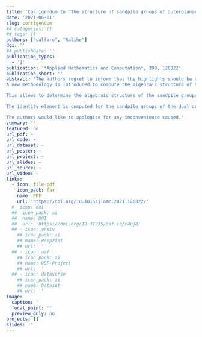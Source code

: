 ```yaml
---
title: 'Corrigendum to “The structure of sandpile groups of outerplanar graphs” [Applied Mathematics and Computation 395 (2021) 125861]'
date: '2021-06-01'
slug: corrigendum
## categories: []
## tags: []
authors: ["calfaro", "Ralihe"]
doi: ''
## publishDate: ''
publication_types:
  - '1'
publication: '*Applied Mathematics and Computation*, 398, 126022'
publication_short: ''
abstract: 'The authors regret to inform that the highlights should be replaced with:
A new methodology is introduced to compute the algebraic structure of the sandpile groups of planar graphs

This allows to determine the algebraic structure of the sandpile groups of outerplanar graphs

The identity element is computed for the sandpile groups of the dual graphs of many outerplanar graphs.

The authors would like to apologise for any inconvenience caused.'
summary: ''
featured: no
url_pdf: ~
url_code: ~
url_dataset: ~
url_poster: ~
url_project: ~
url_slides: ~
url_source: ~
url_video: ~
links:
  - icon: file-pdf
    icon_pack: far
    name: PDF
    url: 'https://doi.org/10.1016/j.amc.2021.126022/'
  #- icon: doi
  ##  icon_pack: ai
  ##  name: DOI
  ##  url: 'https://doi.org/10.31235/osf.io/r4pj8'
  ## - icon: arxiv
    ## icon_pack: ai
    ## name: Preprint
    ## url: ''
  ## - icon: osf
    ## icon_pack: ai
    ## name: OSF-Project
    ## url: ''
  ## - icon: dataverse
    ## icon_pack: ai
    ## name: Dataset
    ## url: ''
image:
  caption: ''
  focal_point: ''
  preview_only: no
projects: []
slides: ''
---
```

